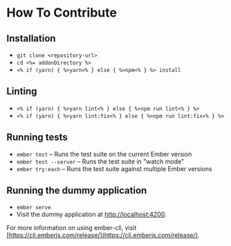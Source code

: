 # How To Contribute

## Installation

* `git clone <repository-url>`
* `cd <%= addonDirectory %>`
* `<% if (yarn) { %>yarn<% } else { %>npm<% } %> install`

## Linting

* `<% if (yarn) { %>yarn lint<% } else { %>npm run lint<% } %>`
* `<% if (yarn) { %>yarn lint:fix<% } else { %>npm run lint:fix<% } %>`

## Running tests

* `ember test` – Runs the test suite on the current Ember version
* `ember test --server` – Runs the test suite in "watch mode"
* `ember try:each` – Runs the test suite against multiple Ember versions

## Running the dummy application

* `ember serve`
* Visit the dummy application at [http://localhost:4200](http://localhost:4200).

For more information on using ember-cli, visit [https://cli.emberjs.com/release/](https://cli.emberjs.com/release/).
